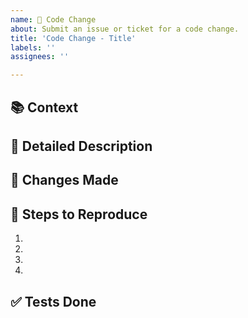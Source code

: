 ```yaml
---
name: 🚀 Code Change
about: Submit an issue or ticket for a code change.
title: 'Code Change - Title'
labels: ''
assignees: ''

---
```


## 📚 Context
<!--- What's the purpose of the change? -->

## 📝 Detailed Description
<!--- Provide a thorough explanation of the change or feature you are proposing. -->

## 🔧 Changes Made
<!--- Optional: Suggest a solution or reasoning for the issue. -->

## 🐞 Steps to Reproduce
<!--- Provide clear steps to reproduce the bug or issue. Include relevant code or links if possible. -->
1.
2.
3.
4.

## ✅ Tests Done
<!--- Outline the steps you took to test your changes. Include any test cases or scenarios you used. -->
